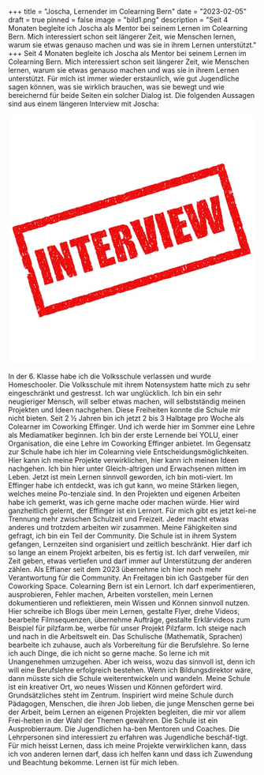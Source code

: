 +++
title = "Joscha, Lernender im Colearning Bern"
date = "2023-02-05"
draft = true
pinned = false
image = "bild1.png"
description = "Seit 4 Monaten begleite ich Joscha als Mentor bei seinem Lernen im Colearning Bern. Mich interessiert schon seit längerer Zeit, wie Menschen lernen, warum sie etwas genauso machen und was sie in ihrem Lernen unterstützt."
+++
Seit 4 Monaten begleite ich Joscha als Mentor bei seinem Lernen im Colearning Bern. Mich interessiert schon seit längerer Zeit, wie Menschen lernen, warum sie etwas genauso machen und was sie in ihrem Lernen unterstützt. Für mich ist immer wieder erstaunlich, wie gut Jugendliche sagen können, was sie wirklich brauchen, was sie bewegt und wie bereichernd für beide Seiten ein solcher Dialog ist.
Die folgenden Aussagen sind aus einem längeren Interview mit Joscha:

![](interview-1714370_640.jpg)

In der 6. Klasse habe ich die Volksschule verlassen und wurde Homeschooler. Die Volksschule mit ihrem Notensystem hatte mich zu sehr eingeschränkt und gestresst. Ich war unglücklich. Ich bin ein sehr neugieriger Mensch, will selber etwas machen, will selbstständig meinen Projekten und Ideen nachgehen. Diese Freiheiten konnte die Schule mir nicht bieten.
Seit 2 ½ Jahren bin ich jetzt 2 bis 3 Halbtage pro Woche als Colearner im Coworking Effinger. Und ich werde hier im Sommer eine Lehre als Mediamatiker beginnen. Ich bin der erste Lernende bei YOLU, einer Organisation, die eine Lehre im Coworking Effinger anbietet. 
Im Gegensatz zur Schule habe ich hier im Colearning viele Entscheidungsmöglichkeiten. Hier kann ich meine Projekte verwirklichen, hier kann ich meinen Ideen nachgehen. Ich bin hier unter Gleich-altrigen und Erwachsenen mitten im Leben. Jetzt ist mein Lernen sinnvoll geworden, ich bin moti-viert. Im Effinger habe ich entdeckt, was ich gut kann, wo meine Stärken liegen, welches meine Po-tenziale sind. In den Projekten und eigenen Arbeiten habe ich gemerkt, was ich gerne mache oder machen würde. Hier wird ganzheitlich gelernt, der Effinger ist ein Lernort. Für mich gibt es jetzt kei-ne Trennung mehr zwischen Schulzeit und Freizeit. Jeder macht etwas anderes und trotzdem arbeiten wir zusammen. Meine Fähigkeiten sind gefragt, ich bin ein Teil der Community. Die Schule ist in ihrem System gefangen, Lernzeiten sind organisiert und zeitlich beschränkt. Hier darf ich so lange an einem Projekt arbeiten, bis es fertig ist. Ich darf verweilen, mir Zeit geben, etwas vertiefen und darf immer auf Unterstützung der anderen zählen. Als Effianer seit dem 2023 übernehme ich hier noch mehr Verantwortung für die Community. An Freitagen bin ich Gastgeber für den Coworking Space. Colearning Bern ist ein Lernort. Ich darf experimentieren, ausprobieren, Fehler machen, Arbeiten vorstellen, mein Lernen dokumentieren und reflektieren, mein Wissen und Können sinnvoll nutzen. Hier schreibe ich Blogs über mein Lernen, gestalte Flyer, drehe Videos, bearbeite Filmsequenzen, übernehme Aufträge, gestalte Erklärvideos zum Beispiel für pilzfarm.be, werbe für unser Projekt Pilzfarm. Ich steige nach und nach in die Arbeitswelt ein. Das Schulische (Mathematik, Sprachen) bearbeite ich zuhause, auch als Vorbereitung für die Berufslehre. So lerne ich auch Dinge, die ich nicht so gerne mache. So lerne ich mit Unangenehmen umzugehen. Aber ich weiss, wozu das sinnvoll ist, denn ich will eine Berufslehre erfolgreich bestehen.
Wenn ich Bildungsdirektor wäre, dann müsste sich die Schule weiterentwickeln und wandeln. Meine Schule ist ein kreativer Ort, wo neues Wissen und Können gefördert wird. Grundsätzliches steht im Zentrum. Inspiriert wird meine Schule durch Pädagogen, Menschen, die ihren Job lieben, die junge Menschen gerne bei der Arbeit, beim Lernen an eigenen Projekten begleiten, die mir vor allem Frei-heiten in der Wahl der Themen gewähren. Die Schule ist ein Ausprobierraum. Die Jugendlichen ha-ben Mentoren und Coaches. Die Lehrpersonen sind interessiert zu erfahren was Jugendliche beschäf-tigt.
Für mich heisst Lernen, dass ich meine Projekte verwirklichen kann, dass ich von anderen lernen darf, dass ich helfen kann und dass ich Zuwendung und Beachtung bekomme. Lernen ist für mich leben.